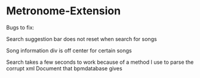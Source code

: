 # Metronome-Extension

Bugs to fix:

Search suggestion bar does not reset when search for songs

Song information div is off center for certain songs

Search takes a few seconds to work because of a method I use to parse the corrupt xml Document that bpmdatabase gives
